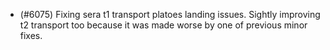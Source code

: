 - (#6075) Fixing sera t1 transport platoes landing issues. Sightly improving t2 transport too because it was made worse by one of previous minor fixes.